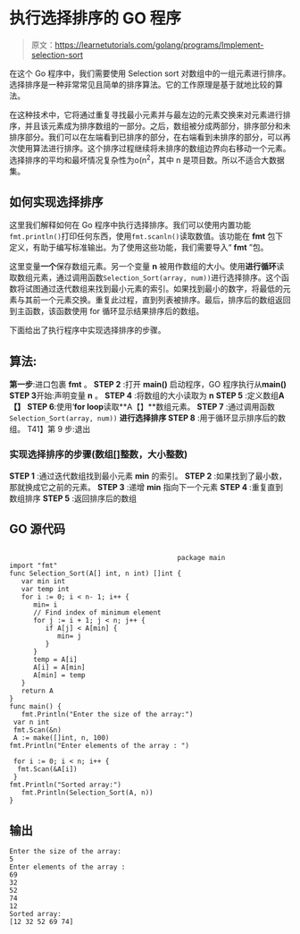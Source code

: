 # 执行选择排序的 GO 程序

> 原文：<https://learnetutorials.com/golang/programs/Implement-selection-sort>

在这个 Go 程序中，我们需要使用 Selection sort 对数组中的一组元素进行排序。选择排序是一种非常常见且简单的排序算法。它的工作原理是基于就地比较的算法。

在这种技术中，它将通过重复寻找最小元素并与最左边的元素交换来对元素进行排序，并且该元素成为排序数组的一部分。之后，数组被分成两部分，排序部分和未排序部分。我们可以在左端看到已排序的部分，在右端看到未排序的部分，可以再次使用算法进行排序。这个排序过程继续将未排序的数组边界向右移动一个元素。选择排序的平均和最坏情况复杂性为ο(n<sup>2</sup>，其中 n 是项目数。所以不适合大数据集。

## 如何实现选择排序

这里我们解释如何在 Go 程序中执行选择排序。我们可以使用内置功能`fmt.println()`打印任何东西，使用`fmt.scanln()`读取数值。该功能在 **fmt** 包下定义，有助于编写标准输出。为了使用这些功能，我们需要导入“ **fmt** ”包。

这里变量**一个**保存数组元素。另一个变量 **n** 被用作数组的大小。使用**进行循环**读取数组元素，通过调用函数`Selection_Sort(array, num))`进行选择排序。这个函数将试图通过迭代数组来找到最小元素的索引。如果找到最小的数字，将最低的元素与其前一个元素交换。重复此过程，直到列表被排序。最后，排序后的数组返回到主函数，该函数使用 for 循环显示结果排序后的数组。

下面给出了执行程序中实现选择排序的步骤。

## 算法:

**第一步**:进口包裹 **fmt** 。
**STEP 2** :打开 **main()** 启动程序，GO 程序执行从**main()**
**STEP 3**开始:声明变量 **n** 。
**STEP 4** :将数组的大小读取为 **n**
**STEP 5** :定义数组**A【】**
**STEP 6**:使用‘**for loop**读取**A【】**数组元素。
**STEP 7** :通过调用函数`Selection_Sort(array, num))`
**进行选择排序 STEP 8** :用于循环显示排序后的数组。
T41】第 9 步:退出

### 实现选择排序的步骤(数组[]整数，大小整数)

**STEP 1** :通过迭代数组找到最小元素 **min** 的索引。
**STEP 2** :如果找到了最小数，那就换成它之前的元素。
**STEP 3** :递增 **min** 指向下一个元素
**STEP 4** :重复直到数组排序
**STEP 5** :返回排序后的数组

## GO 源代码

```

                                          package main
import "fmt"
func Selection_Sort(A[] int, n int) []int {
   var min int
   var temp int
   for i := 0; i < n- 1; i++ {
      min= i
      // Find index of minimum element
      for j := i + 1; j < n; j++ {
         if A[j] < A[min] {
            min= j
         }
      }
      temp = A[i]
      A[i] = A[min]
      A[min] = temp
   }
   return A
}
func main() {
   fmt.Println("Enter the size of the array:")
 var n int
 fmt.Scan(&n)
 A := make([]int, n, 100)
fmt.Println("Enter elements of the array : ")

 for i := 0; i < n; i++ {
  fmt.Scan(&A[i])
 }
fmt.Println("Sorted array:")
   fmt.Println(Selection_Sort(A, n))
} 

```

## 输出

```
Enter the size of the array:
5
Enter elements of the array : 
69
32
52
74
12
Sorted array:
[12 32 52 69 74]
```
